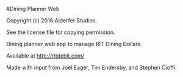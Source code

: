 #Dining Planner Web

Copyright (c) 2016 Alderfer Studios.

See the license file for copying permission.

Dining planner web app to manage RIT Dining Dollars.

Available at http://ritdebit.com/

Made with input from Joel Eager, Tim Endersby, and Stephen Cioffi.
